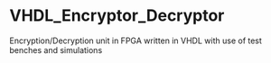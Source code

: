 # VHDL_Encryptor_Decryptor
Encryption/Decryption unit in FPGA written in VHDL with use of test benches and simulations

